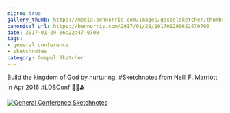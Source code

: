 ```yaml
---
micro: true
gallery_thumb: https://media.bennorris.com/images/gospelsketcher/thumbs/apr-16-0-marriott.jpg
canonical_url: https://bennorris.com/2017/01/29/201701290622470700
date: 2017-01-29 06:22:47-0700
tags:
- general conference
- sketchnotes
category: Gospel Sketcher
---
```


Build the kingdom of God by nurturing. #Sketchnotes from Neill F. Marriott in Apr 2016 #LDSConf ✍🏼⛪️

[![General Conference Sketchnotes](https://media.bennorris.com/images/gospelsketcher/general-conference/apr-2016/apr-16-0-marriott.jpg)](https://media.bennorris.com/images/gospelsketcher/general-conference/apr-2016/apr-16-0-marriott.jpg)
